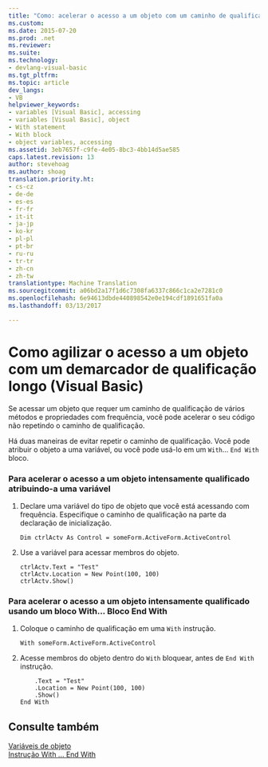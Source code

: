 ```yaml
---
title: "Como: acelerar o acesso a um objeto com um caminho de qualificação longo (Visual Basic) | Documentos do Microsoft"
ms.custom: 
ms.date: 2015-07-20
ms.prod: .net
ms.reviewer: 
ms.suite: 
ms.technology:
- devlang-visual-basic
ms.tgt_pltfrm: 
ms.topic: article
dev_langs:
- VB
helpviewer_keywords:
- variables [Visual Basic], accessing
- variables [Visual Basic], object
- With statement
- With block
- object variables, accessing
ms.assetid: 3eb7657f-c9fe-4e05-8bc3-4bb14d5ae585
caps.latest.revision: 13
author: stevehoag
ms.author: shoag
translation.priority.ht:
- cs-cz
- de-de
- es-es
- fr-fr
- it-it
- ja-jp
- ko-kr
- pl-pl
- pt-br
- ru-ru
- tr-tr
- zh-cn
- zh-tw
translationtype: Machine Translation
ms.sourcegitcommit: a06bd2a17f1d6c7308fa6337c866c1ca2e7281c0
ms.openlocfilehash: 6e94613dbde440898542e0e194cdf1891651fa0a
ms.lasthandoff: 03/13/2017

---
```

# <a name="how-to-speed-up-access-to-an-object-with-a-long-qualification-path-visual-basic"></a>Como agilizar o acesso a um objeto com um demarcador de qualificação longo (Visual Basic)
Se acessar um objeto que requer um caminho de qualificação de vários métodos e propriedades com frequência, você pode acelerar o seu código não repetindo o caminho de qualificação.  
  
 Há duas maneiras de evitar repetir o caminho de qualificação. Você pode atribuir o objeto a uma variável, ou você pode usá-lo em um `With`... `End With` bloco.  
  
### <a name="to-speed-up-access-to-a-heavily-qualified-object-by-assigning-it-to-a-variable"></a>Para acelerar o acesso a um objeto intensamente qualificado atribuindo-a uma variável  
  
1.  Declare uma variável do tipo de objeto que você está acessando com frequência. Especifique o caminho de qualificação na parte da declaração de inicialização.  
  
    ```  
    Dim ctrlActv As Control = someForm.ActiveForm.ActiveControl  
    ```  
  
2.  Use a variável para acessar membros do objeto.  
  
    ```  
    ctrlActv.Text = "Test"  
    ctrlActv.Location = New Point(100, 100)  
    ctrlActv.Show()  
    ```  
  
### <a name="to-speed-up-access-to-a-heavily-qualified-object-by-using-a-withend-with-block"></a>Para acelerar o acesso a um objeto intensamente qualificado usando um bloco With... Bloco End With  
  
1.  Coloque o caminho de qualificação em uma `With` instrução.  
  
    ```  
    With someForm.ActiveForm.ActiveControl  
    ```  
  
2.  Acesse membros do objeto dentro do `With` bloquear, antes de `End With` instrução.  
  
    ```  
        .Text = "Test"  
        .Location = New Point(100, 100)  
        .Show()  
    End With  
    ```  
  
## <a name="see-also"></a>Consulte também  
 [Variáveis de objeto](../../../../visual-basic/programming-guide/language-features/variables/object-variables.md)   
 [Instrução With ... End With](../../../../visual-basic/language-reference/statements/with-end-with-statement.md)
